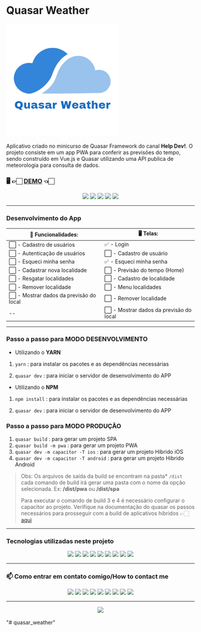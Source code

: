 # Quasar Weather

![image](./src/assets/logo-transparente.png)

Aplicativo criado no minicurso de Quasar Framework do canal **Help Dev!**.
O projeto consiste em um app PWA para conferir as previsões do tempo, sendo construído em Vue.js e Quasar
utilizando uma API publica de meteorologia para consulta de dados.


### 🖥️ 👉🏻 [DEMO](https://quasarweather.vercel.app/) 👈🏻

<p align="center">
	<!-- Status Site-->
	<img src="https://img.shields.io/website-up-down-green-red/http/monip.org.svg"/>
	<!-- Forks -->
	<img src="https://img.shields.io/github/forks/victormaitan/quasar-weather-app.svg"/>
	<!-- Stars -->
	<img src="https://img.shields.io/github/stars/victormaitan/quasar-weather-app.svg"/>
	<!-- Downloads -->
	<img src="https://img.shields.io/github/downloads/victormaitan/quasar-weather-app/total.svg"/>
	<!-- License -->
	<img src="https://img.shields.io/github/license/victormaitan/quasar-weather-app.svg"/>
</p>

--------

###   Desenvolvimento do App
<!-- checado -> :white_check_mark: | não checado -> :white_large_square: | errado -> :x: -->

:pencil: Funcionalidades:                            |    🖥️ Telas:
--------------------------                               | ------------------
:white_large_square: - Cadastro de usuários              |  :white_check_mark: - Login
:white_large_square: - Autenticação de usuários          |  :white_large_square: - Cadastro de usuário
:white_large_square: - Esqueci minha senha               |  :white_check_mark: - Esqueci minha senha
:white_large_square: - Cadastrar nova localidade         |  :white_large_square: - Previsão do tempo (Home)
:white_large_square: - Resgatar localidades              |  :white_large_square: - Cadastro de localidade
:white_large_square: - Remover localidade                |  :white_large_square: - Menu localidades
:white_large_square: - Mostrar dados da previsão do local|  :white_large_square: - Remover localidade
--|  :white_large_square: - Mostrar dados da previsão do local

----------------

### Passo a passo para MODO DESENVOLVIMENTO

  

- Utilizando o **YARN**

  

1. ```yarn``` : para instalar os pacotes e as dependências necessárias

2. ```quasar dev``` : para iniciar o servidor de desenvolvimento do APP

- Utilizando o **NPM**
  
1. ```npm install``` : para instalar os pacotes e as dependências necessárias

2. ```quasar dev``` : para iniciar o servidor de desenvolvimento do APP

  

### Passo a passo para MODO PRODUÇÃO

1. ```quasar build``` : para gerar um projeto SPA
2. ```quasar build -m pwa``` : para gerar um projeto PWA
3. ```quasar dev -m capacitor -T ios``` : para gerar um projeto Hibrido iOS
4. ```quasar dev -m capacitor -T android``` : para gerar um projeto Hibrido Android


> Obs: Os arquivos de saída da build se encontram na pasta* ```/dist```
> cada comando de build irá gerar uma pasta com o nome da opção
> selecionada. Ex: **/dist/pwa** ou **/dist/spa**
>
> Para executar o comando de build 3 e 4 é necessário configurar o capacitor
> ao projeto. Verifique na documentação do quasar os passos necessários
> para prosseguir com a build de aplicativos híbridos 👉🏻 [aqui](https://quasar.dev/quasar-cli/developing-capacitor-apps/preparation)

----

### Tecnologias utilizadas neste projeto

<p align="center">
  <!-- Javascript -->
  <img src="https://img.shields.io/badge/-Javascript-f7df1e?style=for-the-badge&logo=javascript&logoColor=black"/>
  <!-- Vue -->
  <img src="https://img.shields.io/badge/Vue.js-35495E?style=for-the-badge&logo=vue.js&logoColor=4FC08D"/>
    <!-- Quasar -->
  <img src="https://img.shields.io/badge/Quasar Framework-ffffff?style=for-the-badge&logo=quasar&logoColor=1976d2"/>
   <!-- Firebase -->
  <!-- <img src="https://img.shields.io/badge/Firebase-20232A?style=for-the-badge&logo=firebase&logoColor=ffcb2c"/> -->
    <!-- Git -->
  <img src="https://img.shields.io/badge/Git-grey?style=for-the-badge&logo=git&logoColor=e34f26"/>
    <!-- Sass -->
  <img src="https://img.shields.io/badge/Sass-CC6699?style=for-the-badge&logo=sass&logoColor=white"/>
  <!-- Markdown -->
  <img src="https://img.shields.io/badge/Markdown-000000?style=for-the-badge&logo=markdown&logoColor=white"/>
  <!-- Vercel -->
  <img src="https://img.shields.io/badge/vercel-20232A?style=for-the-badge&logo=vercel&logoColor=61DAFB"/>
  <!-- Webpack -->
  <img src="https://img.shields.io/badge/Webpack-2b3a42?style=for-the-badge&logo=webpack&logoColor=8acef2"/>
  <!-- JSON -->
  <!-- <img src="https://img.shields.io/badge/json-9a9a9a?style=for-the-badge&logo=json&logoColor=2f2f2f"/> -->
  <!-- Material UI -->
  <img src="https://img.shields.io/badge/Material--UI-0081CB?style=for-the-badge&logo=material-ui&logoColor=white"/>
  </p> 

-------

### 📫 Como entrar em contato comigo/How to contact me
<p align="center">
<!-- Meu Site -->
  <a href="https://www.victormaitan.vercel.app/" alt="Instagram">
  <img src="https://img.shields.io/badge/-Website-35495e?style=for-the-badge&logoColor=white&link=https://www.victormaitan.vercel.app/"/></a>
<!-- Instagram -->
  <a href="https://www.instagram.com/victor.maitan/" alt="Instagram">
  <img src="https://img.shields.io/badge/-Instagram-DF0174?style=for-the-badge&logo=instagram&logoColor=white&link=https://www.instagram.com/victor.maitan/"/></a>
  <!-- Linkedin -->
  <a href="https://www.linkedin.com/in/victormaitan/" alt="Linkedin">
  <img src="https://img.shields.io/badge/-Linkedin-0e76a8?style=for-the-badge&logo=Linkedin&logoColor=white&link=https://www.linkedin.com/in/victormaitan/" /></a>
  <!-- Facebook -->
  <a href="https://www.facebook.com/victormaitan" alt="Facebook">
  <img src="https://img.shields.io/badge/-Facebook-3b5998?style=for-the-badge&logo=facebook&logoColor=white&link=https://www.facebook.com/victormaitan"/></a>
  <!-- Picpay -->
  <a href="https://picpay.me/victormaitan">
  <img src="https://img.shields.io/badge/PICPAY-25D366?style=for-the-badge&logo=picpay&logoColor=white&link=https://picpay.me/victormaitan"/></a>
  <!-- Twitch -->
   <a href="https://www.twitch.tv/maitandev">
  <img src="https://img.shields.io/badge/Twitch-772ce8?style=for-the-badge&logo=twitch&logoColor=white&link=https://www.twitch.tv/maitandev"/></a>
  <!-- Github -->
  <a href="https://github.com/victormaitan">
  <img src="https://img.shields.io/badge/GitHub-161b22?style=for-the-badge&logo=github&logoColor=white&link=https://github.com/victormaitan"/></a>
  <!-- Discord -->
  <a href="https://discord.gg/Sma9zgh2ET">
  <img src="https://img.shields.io/badge/Comunidade_Help_Dev!-Discord-7289da?style=for-the-badge&logo=discord&logoColor=white&link=https://discord.gg/Sma9zgh2ET"/></a>
  <!-- Youtube -->
  <a href="https://www.youtube.com/channel/UClOrDr09cPJEhml_F-85UDA">
  <img src="https://img.shields.io/badge/Help_Dev!-Youtube-ff0000?style=for-the-badge&logo=youtube&logoColor=white&link=https://www.youtube.com/channel/UClOrDr09cPJEhml_F-85UDA"/></a>
  </p> 

---

<p align="center">
	<!-- Made By-->
	<img src="http://ForTheBadge.com/images/badges/built-with-love.svg"/>
</p>
"# quasar_weather" 
